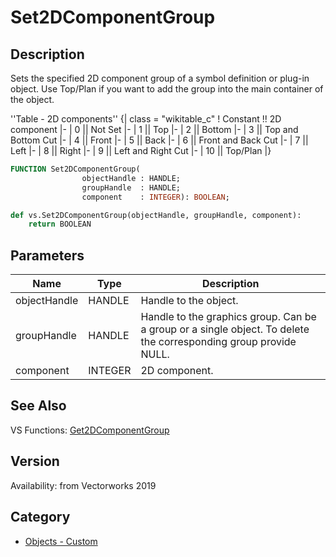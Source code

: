 # Set2DComponentGroup

## Description
Sets the specified 2D component group of a symbol definition or plug-in object.  Use Top/Plan if you want to add the group into the main container of the object. 


''Table - 2D components''
{| class = "wikitable_c"
! Constant !! 2D component
|-
| 0 || Not Set
|-
| 1 || Top
|-
| 2 || Bottom
|-
| 3 || Top and Bottom Cut
|-
| 4 || Front
|-
| 5 || Back
|-
| 6 || Front and Back Cut
|-
| 7 || Left
|-
| 8 || Right
|-
| 9  || Left and Right Cut 
|-
| 10  || Top/Plan
|}

```pascal
FUNCTION Set2DComponentGroup(
				objectHandle : HANDLE;
				groupHandle  : HANDLE;
				component    : INTEGER): BOOLEAN;
```

```python
def vs.Set2DComponentGroup(objectHandle, groupHandle, component):
    return BOOLEAN
```

## Parameters
|Name|Type|Description|
|---|---|---|
|objectHandle|HANDLE|Handle to the object.|
|groupHandle|HANDLE|Handle to the graphics group. Can be a group or a single object. To delete the corresponding group provide NULL.|
|component|INTEGER|2D component.|

## See Also
VS Functions:
[Get2DComponentGroup](Get2DComponentGroup.md)

## Version
Availability: from Vectorworks 2019

## Category
* [Objects - Custom](../Categories/Objects%20-%20Custom.md)
